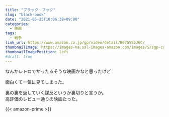 ```yaml
---
title: "ブラック・ブック"
slug: "black-book"
date: "2021-05-25T10:06:38+09:00"
categories:
  - 映画
tags:
  - 戦争
link_url: https://www.amazon.co.jp/gp/video/detail/B07GVS5J6C/
thumbnailImage: https://images-na.ssl-images-amazon.com/images/S/sgp-catalog-images/region_JP/gaga-06288_sub-Full-Image_GalleryBackground-ja-JP-1617251302728._SX1080_.jpg
thumbnailImagePosition: left
#draft: true
---
```

なんかレトロでかったるそうな映画かなと思ったけど
<!--more-->
面白くて一気に見てしまった。

裏の裏を返していく謀反というか裏切りと言うか。  
高評価のレビュー通りの映画たった。

{{< amazon-prime >}}

